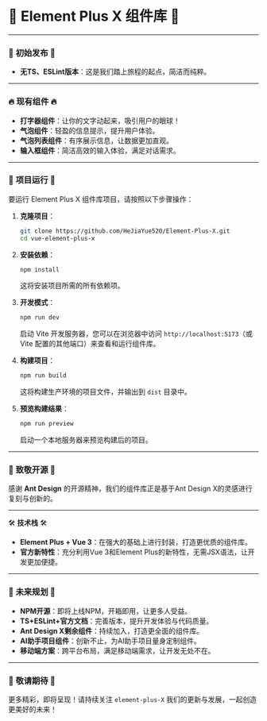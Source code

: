 # 🌟 Element Plus X 组件库 🌟

------

### 🚀 **初始发布** 🚀

- **无TS、ESLint版本**：这是我们踏上旅程的起点，简洁而纯粹。

------

### 🔥 **现有组件** 🔥

- **打字器组件**：让你的文字动起来，吸引用户的眼球！
- **气泡组件**：轻盈的信息提示，提升用户体验。
- **气泡列表组件**：有序展示信息，让数据更加直观。
- **输入框组件**：简洁高效的输入体验，满足对话需求。

------

### 🎯 **项目运行** 🎯

要运行 Element Plus X 组件库项目，请按照以下步骤操作：

1. **克隆项目**：

   ```bash
   git clone https://github.com/HeJiaYue520/Element-Plus-X.git
   cd vue-element-plus-x
   ```

2. **安装依赖**：

   ```bash
   npm install
   ```

   这将安装项目所需的所有依赖项。

3. **开发模式**：

   ```bash
   npm run dev
   ```

   启动 Vite 开发服务器，您可以在浏览器中访问 `http://localhost:5173`（或 Vite 配置的其他端口）来查看和运行组件库。

4. **构建项目**：

   ```bash
   npm run build
   ```

   这将构建生产环境的项目文件，并输出到 `dist` 目录中。

5. **预览构建结果**：

   ```bash
   npm run preview
   ```

   启动一个本地服务器来预览构建后的项目。

------

### 🙏 **致敬开源** 🙏

感谢 **Ant Design** 的开源精神，我们的组件库正是基于Ant Design X的灵感进行复刻与创新的。

------

🛠️ **技术栈** 🛠️

- **Element Plus + Vue 3**：在强大的基础上进行封装，打造更优质的组件库。
- **官方新特性**：充分利用Vue 3和Element Plus的新特性，无需JSX语法，让开发更加便捷。

------

### 📌 **未来规划** 📌

- **NPM开源**：即将上线NPM，开箱即用，让更多人受益。
- **TS+ESLint+官方文档**：完善版本，提升开发体验与代码质量。
- **Ant Design X剩余组件**：持续加入，打造更全面的组件库。
- **AI助手项目组件**：创新不止，为AI助手项目量身定制组件。
- **移动端方案**：跨平台布局，满足移动端需求，让开发无处不在。

------

### 🎉 **敬请期待** 🎉

更多精彩，即将呈现！请持续关注 `element-plus-X` 我们的更新与发展，一起创造更美好的未来！
